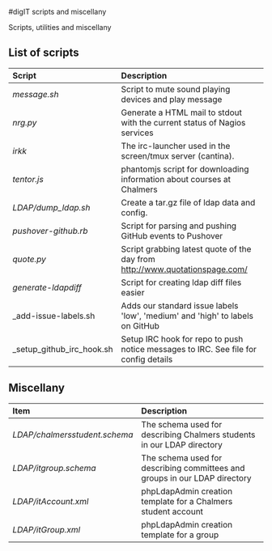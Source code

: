 #digIT scripts and miscellany

Scripts, utilities and miscellany

## List of scripts
Script          | Description
:------------   | :-------------
_message.sh_    | Script to mute sound playing devices and play message
_nrg.py_        | Generate a HTML mail to stdout with the current status of Nagios services
_irkk_          | The irc-launcher used in the screen/tmux server (cantina).
_tentor.js_     | phantomjs script for downloading information about courses at Chalmers
_LDAP/dump_ldap.sh_  | Create a tar.gz file of ldap data and config.
_pushover-github.rb_   | Script for parsing and pushing GitHub events to Pushover
_quote.py_   | Script grabbing latest quote of the day from http://www.quotationspage.com/
_generate-ldapdiff_ | Script for creating ldap diff files easier
_add-issue-labels.sh | Adds our standard issue labels 'low', 'medium' and 'high' to labels on GitHub
_setup_github_irc_hook.sh | Setup IRC hook for repo to push notice messages to IRC. See file for config details 

## Miscellany

Item           | Description
:------------   | :-------------
_LDAP/chalmersstudent.schema_  |  The schema used for describing Chalmers students in our LDAP directory
_LDAP/itgroup.schema_  |  The schema used for describing committees and groups in our LDAP directory
_LDAP/itAccount.xml_  | phpLdapAdmin creation template for a Chalmers student account
_LDAP/itGroup.xml_  | phpLdapAdmin creation template for a group

